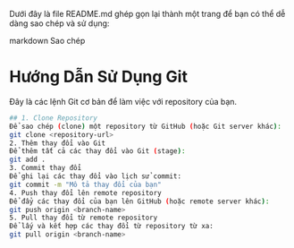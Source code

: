 Dưới đây là file README.md ghép gọn lại thành một trang để bạn có thể dễ dàng sao chép và sử dụng:

markdown
Sao chép
# Hướng Dẫn Sử Dụng Git

Đây là các lệnh Git cơ bản để làm việc với repository của bạn.
```bash
## 1. Clone Repository
Để sao chép (clone) một repository từ GitHub (hoặc Git server khác):
git clone <repository-url>
2. Thêm thay đổi vào Git
Để thêm tất cả các thay đổi vào Git (stage):
git add .
3. Commit thay đổi
Để ghi lại các thay đổi vào lịch sử commit:
git commit -m "Mô tả thay đổi của bạn"
4. Push thay đổi lên remote repository
Để đẩy các thay đổi của bạn lên GitHub (hoặc remote server khác):
git push origin <branch-name>
5. Pull thay đổi từ remote repository
Để lấy và kết hợp các thay đổi từ repository từ xa:
git pull origin <branch-name>

